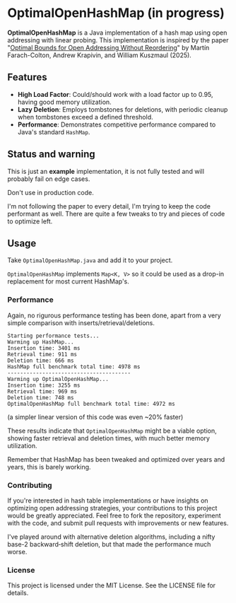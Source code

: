 # OptimalOpenHashMap (in progress)

**OptimalOpenHashMap** is a Java implementation of a hash map using open addressing with linear probing. This implementation is inspired by the paper "[Optimal Bounds for Open Addressing Without Reordering](https://arxiv.org/abs/2501.02305)" by Martín Farach-Colton, Andrew Krapivin, and William Kuszmaul (2025).

## Features

- **High Load Factor**: Could/should work with a load factor up to 0.95, having good memory utilization.
- **Lazy Deletion**: Employs tombstones for deletions, with periodic cleanup when tombstones exceed a defined threshold.
- **Performance**: Demonstrates competitive performance compared to Java's standard `HashMap`.

## Status and warning

This is just an **example** implementation, it is not fully tested and will probably fail on edge cases.

Don't use in production code.

I'm not following the paper to every detail, I'm trying to keep the code performant as well. There are quite a few tweaks to try and pieces of code to optimize left.

## Usage

Take `OptimalOpenHashMap.java` and add it to your project.

`OptimalOpenHashMap` implements `Map<K, V>` so it could be used as a drop-in replacement for most current HashMap's.

### Performance

Again, no rigurous performance testing has been done, apart from a very simple comparison with inserts/retrieval/deletions.

```
Starting performance tests...
Warming up HashMap...
Insertion time: 3401 ms
Retrieval time: 911 ms
Deletion time: 666 ms
HashMap full benchmark total time: 4978 ms
---------------------------------------
Warming up OptimalOpenHashMap...
Insertion time: 3255 ms
Retrieval time: 969 ms
Deletion time: 748 ms
OptimalOpenHashMap full benchmark total time: 4972 ms
```

(a simpler linear version of this code was even ~20% faster)

These results indicate that `OptimalOpenHashMap` might be a viable option, showing faster retrieval and deletion times, with much better memory utilization.

Remember that HashMap has been tweaked and optimized over years and years, this is barely working.

### Contributing

If you're interested in hash table implementations or have insights on optimizing open addressing strategies, your contributions to this project would be greatly appreciated. Feel free to fork the repository, experiment with the code, and submit pull requests with improvements or new features.

I've played around with alternative deletion algorithms, including a nifty base-2 backward‑shift deletion, but that made the performance much worse.

### License

This project is licensed under the MIT License. See the LICENSE file for details.
